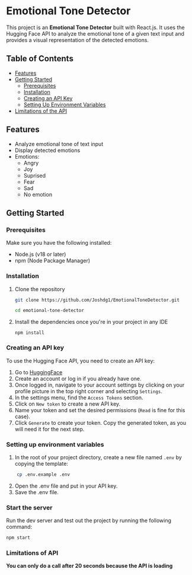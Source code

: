 # Emotional Tone Detector

This project is an **Emotional Tone Detector** built with React.js. It uses the Hugging Face API to analyze the emotional tone of a given text input and provides a visual representation of the detected emotions.


## Table of Contents

- [Features](#features)
- [Getting Started](#getting-started)
  - [Prerequisites](#prerequisites)
  - [Installation](#installation)
  - [Creating an API Key](#creating-an-api-key)
  - [Setting Up Environment Variables](#setting-up-environment-variables)
- [Limitations of the API](#limitations-of-api)

## Features

- Analyze emotional tone of text input
- Display detected emotions
- Emotions:
    - Angry
    - Joy
    - Suprised
    - Fear
    - Sad
    - No emotion

## Getting Started

### Prerequisites

Make sure you have the following installed:
- Node.js (v18 or later)
- npm (Node Package Manager)

### Installation

1. Clone the repository
    ```bash
    git clone https://github.com/Joshdg1/EmotionalToneDetector.git

    cd emotional-tone-detector
    ```

2. Install the dependencies once you're in your project in any IDE

    ```
    npm install
    ```

### Creating an API key

To use the Hugging Face API, you need to create an API key:

1. Go to [HuggingFace](https://huggingface.co/)
2. Create an account or log in if you already have one.
3. Once logged in, navigate to your account settings by clicking on your profile picture in the top right corner and selecting `Settings`.
4. In the settings menu, find the `Access Tokens` section.
5. Click on `New token` to create a new API key.
6. Name your token and set the desired permissions (`Read` is fine for this case).
7. Click `Generate` to create your token. Copy the generated token, as you will need it for the next step.

### Setting up environment variables

1. In the root of your project directory, create a new file named `.env` by copying the template:
```bash
    cp .env.example .env
```

2. Open the .env file and put in your API key.
3. Save the .env file.

### Start the server

Run the dev server and test out the project by running the following command:
```bash
npm start
```

### Limitations of API

**You can only do a call after 20 seconds because the API is loading**